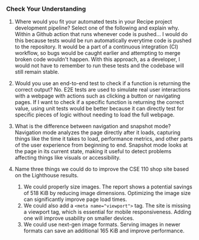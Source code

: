 
### Check Your Understanding
1) Where would you fit your automated tests in your Recipe project development pipeline? Select one of the following and explain why.
   Within a Github action that runs whenever code is pushed...
   I would do this because tests would be run automatically everytime code is pushed to the repository. It would be a part of a continuous integration (CI) workflow, so bugs would be caught earlier and attempting to merge broken code wouldn't happen. With this approach, as a developer, I would not have to remember to run these tests and the codebase will still remain stable.

2) Would you use an end-to-end test to check if a function is returning the correct output?
   No. E2E tests are used to simulate real user interactions with a webpage with actions such as clicking a button or navigating pages. If I want to check if a specific function is returning the correct value, using unit tests would be better because it can directly test for specific pieces of logic without needing to load the full webpage.

3) What is the difference between navigation and snapshot mode?
   Navigation mode analyzes the page directly after it loads, capturing things like the time it takes to load, performance metrics, and other parts of the user experience from beginning to end. Snapshot mode looks at the page in its current state, making it useful to detect problems affecting things like visuals or accessibility. 

4) Name three things we could do to improve the CSE 110 shop site based on the Lighthouse results.
   1. We could properly size images. The report shows a potential savings of 518 KiB by reducing image dimensions. Optimizing the image size can significantly improve page load times.
   2. We could also add a `<meta name="viewport">` tag. The site is missing a viewport tag, which is essential for mobile responsiveness. Adding one will improve usability on smaller devices.
   3. We could use next-gen image formats. Serving images in newer formats can save an additional 165 KiB and improve performance.

